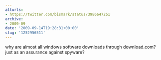 ```yaml
---
alturls:
- https://twitter.com/bismark/status/3986647251
archive:
- 2009-09
date: '2009-09-14T19:28:31+00:00'
slug: '1252956511'
---
```


why are almost all windows software downloads through download.com? just as an assurance against spyware?

